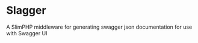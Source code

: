 Slagger
============

A SlimPHP middleware for generating swagger json documentation for use with Swagger UI